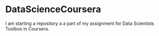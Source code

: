 # DataScienceCoursera
I am starting a repository a a part of my assignment for Data Scientists Toolbox in Coursera.
